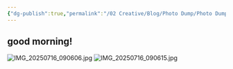 ```yaml
---
{"dg-publish":true,"permalink":"/02 Creative/Blog/Photo Dump/Photo Dump 2025-07-16/","tags":["blog","image"]}
---
```


## good morning!
![IMG_20250716_090606.jpg](/img/user/IMG_20250716_090606.jpg)
![IMG_20250716_090615.jpg](/img/user/IMG_20250716_090615.jpg)
